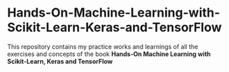 # Hands-On-Machine-Learning-with-Scikit-Learn-Keras-and-TensorFlow
This repository contains my practice works and learnings of all the exercises and concepts of the book **Hands-On Machine Learning with Scikit-Learn, Keras and TensorFlow**
